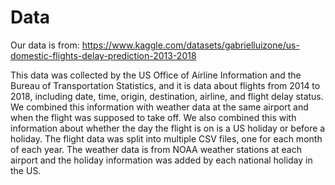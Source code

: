 # Data

Our data is from: https://www.kaggle.com/datasets/gabrielluizone/us-domestic-flights-delay-prediction-2013-2018

This data was collected by the US Office of Airline Information and the Bureau of Transportation Statistics, and it is data about flights from 2014 to 2018, including date, time, origin, destination, airline, and flight delay status. We combined this information with weather data at the same airport and when the flight was supposed to take off. We also combined this with information about whether the day the flight is on is a US holiday or before a holiday. 
The flight data was split into multiple CSV files, one for each month of each year. The weather data is from NOAA weather stations at each airport and the holiday information was added by each national holiday in the US. 
